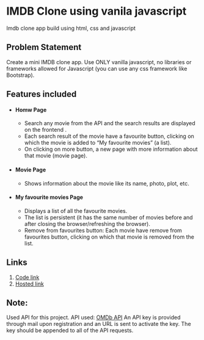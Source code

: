 # IMDB Clone using vanila javascript
Imdb clone app build using html, css and javascript

## Problem Statement
Create a mini IMDB clone app. Use ONLY vanilla javascript, no libraries or frameworks allowed for Javascript (you can use any css framework like Bootstrap).

## Features included
* #### Homw Page ####
   * Search any movie from the API and the search results are displayed on the frontend .
   * Each search result of the movie have a favourite button, clicking on which the movie is added to “My favourite movies” (a list).
   * On clicking on more button, a new page with more information about that movie (movie page).

* #### Movie Page ####
  * Shows information about the movie like its name, photo, plot, etc.

* #### My favourite movies Page ####
  * Displays a list of all the favourite movies.
  * The list is persistent (it has the same number of movies before and after closing the browser/refreshing the browser).
  * Remove from favourites button: Each movie have remove from favourites button, clicking on which that movie  is removed from the list.


## Links
1. [Code link](https://github.com/Meghna24R/IMDB-Clone)
2. [Hosted link](https://meghna24r.github.io/IMDB-Clone/)

## Note:
  Used API for this project.
  API used: [OMDb API](https://www.omdbapi.com/)
  An API key is provided through mail upon registration and an URL is sent to activate the key. The key should be appended to all of the API requests.
